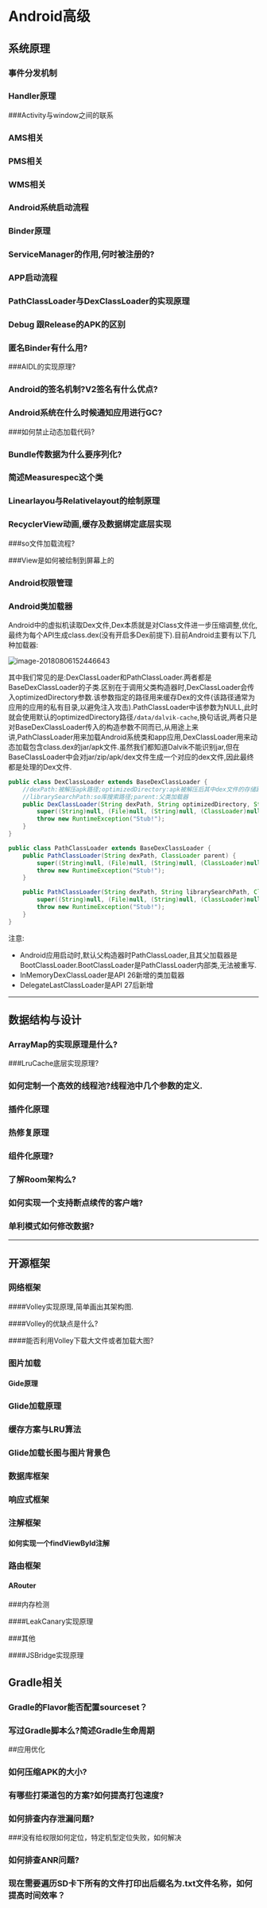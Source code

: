 # Android高级

## 系统原理

### 事件分发机制

### Handler原理

###Activity与window之间的联系

### AMS相关

### PMS相关

### WMS相关

### Android系统启动流程

### Binder原理

### ServiceManager的作用,何时被注册的?

### APP启动流程

### PathClassLoader与DexClassLoader的实现原理

### Debug 跟Release的APK的区别

### 匿名Binder有什么用?

###AIDL的实现原理?

### Android的签名机制?V2签名有什么优点?

### Android系统在什么时候通知应用进行GC?

###如何禁止动态加载代码?

### Bundle传数据为什么要序列化?

### 简述Measurespec这个类

### Linearlayou与Relativelayout的绘制原理

### RecyclerView动画,缓存及数据绑定底层实现

###so文件加载流程?

###View是如何被绘制到屏幕上的

### Android权限管理

### Android类加载器

Android中的虚拟机读取Dex文件,Dex本质就是对Class文件进一步压缩调整,优化,最终为每个API生成class.dex(没有开启多Dex前提下).目前Android主要有以下几种加载器:

![image-20180806152446643](http://pbj0kpudr.bkt.clouddn.com/blog/2018-08-06-072446.png)

其中我们常见的是:DexClassLoader和PathClassLoader.两者都是BaseDexClassLoader的子类.区别在于调用父类构造器时,DexClassLoader会传入optimizedDirectory参数.该参数指定的路径用来缓存Dex的文件(该路径通常为应用的应用的私有目录,以避免注入攻击).PathClassLoader中该参数为NULL,此时就会使用默认的optimizedDirectory路径`/data/dalvik-cache`,换句话说,两者只是对BaseDexClassLoader传入的构造参数不同而已,从用途上来讲,PathClassLoader用来加载Android系统类和app应用,DexClassLoader用来动态加载包含class.dex的jar/apk文件.虽然我们都知道Dalvik不能识别jar,但在BaseClassLoader中会对jar/zip/apk/dex文件生成一个对应的dex文件,因此最终都是处理的Dex文件.

```java
public class DexClassLoader extends BaseDexClassLoader {
    //dexPath:被解压apk路径;optimizedDirectory:apk被解压后其中dex文件的存储路径
    //librarySearchPath:so库搜索路径;parent:父类加载器
    public DexClassLoader(String dexPath, String optimizedDirectory, String librarySearchPath, ClassLoader parent) {
        super((String)null, (File)null, (String)null, (ClassLoader)null);
        throw new RuntimeException("Stub!");
    }
}
```

```java
public class PathClassLoader extends BaseDexClassLoader {
    public PathClassLoader(String dexPath, ClassLoader parent) {
        super((String)null, (File)null, (String)null, (ClassLoader)null);
        throw new RuntimeException("Stub!");
    }

    public PathClassLoader(String dexPath, String librarySearchPath, ClassLoader parent) {
        super((String)null, (File)null, (String)null, (ClassLoader)null);
        throw new RuntimeException("Stub!");
    }
}
```

注意:

- Android应用启动时,默认父构造器时PathClassLoader,且其父加载器是BootClassLoader.BootClassLoader是PathClassLoader内部类,无法被重写.
- InMemoryDexClassLoader是API 26新增的类加载器
- DelegateLastClassLoader是API 27后新增

-------



## 数据结构与设计

### ArrayMap的实现原理是什么?

###LruCache底层实现原理?

### 如何定制一个高效的线程池?线程池中几个参数的定义.

### 插件化原理

### 热修复原理

### 组件化原理?

### 了解Room架构么?

### 如何实现一个支持断点续传的客户端?

### 单利模式如何修改数据?

-----

## 开源框架

### 网络框架

####Volley实现原理,简单画出其架构图.

####Volley的优缺点是什么?

####能否利用Volley下载大文件或者加载大图?

### 图片加载

#### Gide原理

### Glide加载原理

### 缓存方案与LRU算法

### Glide加载长图与图片背景色

### 数据库框架

### 响应式框架

### 注解框架

#### 如何实现一个findViewById注解

### 路由框架

#### ARouter

###内存检测

####LeakCanary实现原理

###其他

####JSBridge实现原理

## Gradle相关

### Gradle的Flavor能否配置sourceset？

### 写过Gradle脚本么?简述Gradle生命周期

##应用优化

### 如何压缩APK的大小?

### 有哪些打渠道包的方案?如何提高打包速度?

### 如何排查内存泄漏问题?

###没有给权限如何定位，特定机型定位失败，如何解决 

### 如何排查ANR问题?

### 现在需要遍历SD卡下所有的文件打印出后缀名为.txt文件名称，如何提高时间效率？










